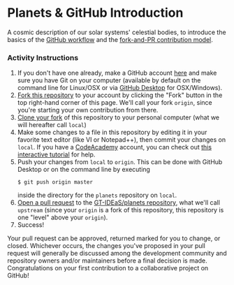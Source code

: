 Planets & GitHub Introduction
=============================
A cosmic description of our solar systems' celestial bodies,
to introduce the basics of the [GitHub
workflow](https://guides.github.com/introduction/flow/) and the [fork-and-PR
contribution model](https://guides.github.com/activities/forking/).

### Activity Instructions

1. If you don't have one already, make a GitHub account
[here](https://github.com/join?source=experiment-header-dropdowns-home) and
make sure you have Git on your computer (available by default on the command line
for Linux/OSX or via [GitHub Desktop](https://desktop.github.com/) for OSX/Windows).
2. [Fork this repository](https://guides.github.com/activities/forking/#fork)
to your account by clicking the "Fork" button in the top right-hand corner of
this page. We'll call your fork `origin`, since you're starting your own contribution
from there.
3. [Clone your fork](https://guides.github.com/activities/forking/#clone) of this
repository to your personal computer (what we will hereafter call `local`) 
4. Make some changes to a file in this repository by editing it in your favorite
text editor (like VI or Notepad++), then commit your changes on `local`.  If you
have a [CodeAcademy](https://www.codecademy.com/learn) account, you can check out
[this interactive tutorial](https://www.codecademy.com/learn/learn-git) for help.
5. Push your changes from `local` to `origin`.  This can be done with GitHub
Desktop or on the command line by executing
    ```
    $ git push origin master
    ```
    inside the directory for the `planets` repository on `local`.
6. [Open a pull request](https://guides.github.com/activities/forking/#making-a-pull-request)
to the [GT-IDEaS/planets repository](https://github.com/GT-IDEaS/planets), what
we'll call `upstream` (since your `origin` is a fork of this repository, this
repository is one "level" above your `origin`).
7. Success! 

Your pull request can be approved, returned marked for you to change, or
closed.  Whichever occurs, the changes you've proposed in your pull request
will generally be discussed among the development community and repository
owners and/or maintainers before a final decision is made. Congratulations on
your first contribution to a collaborative project on GitHub!



